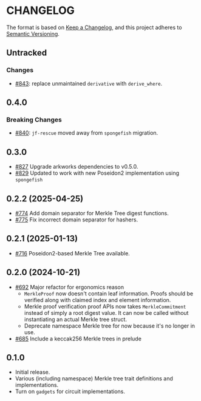 # CHANGELOG

The format is based on [Keep a Changelog](https://keepachangelog.com/en/1.0.0/),
and this project adheres to [Semantic Versioning](https://semver.org/spec/v2.0.0.html).

## Untracked

### Changes

- [#843](https://github.com/EspressoSystems/jellyfish/pull/843): replace unmaintained `derivative` with `derive_where`.

## 0.4.0

### Breaking Changes

- [#840](https://github.com/EspressoSystems/jellyfish/pull/840): `jf-rescue` moved away from `spongefish` migration.

## 0.3.0

- [#827](https://github.com/EspressoSystems/jellyfish/pull/827) Upgrade arkworks dependencies to v0.5.0.
- [#829](https://github.com/EspressoSystems/jellyfish/pull/829) Updated to work with new Poseidon2 implementation using `spongefish`

## 0.2.2 (2025-04-25)

- [#774](https://github.com/EspressoSystems/jellyfish/pull/774) Add domain separator for Merkle Tree digest functions.
- [#775](https://github.com/EspressoSystems/jellyfish/pull/775) Fix incorrect domain separator for hashers.

## 0.2.1 (2025-01-13)
- [#716](https://github.com/EspressoSystems/jellyfish/pull/716) Poseidon2-based Merkle Tree available.

## 0.2.0 (2024-10-21)

- [#692](https://github.com/EspressoSystems/jellyfish/pull/692) Major refactor for ergonomics reason
    - `MerkleProof` now doesn't contain leaf information. Proofs should be verified along with claimed 
      index and element information.
    - Merkle proof verification proof APIs now takes `MerkleCommitment` instead of simply a root digest 
      value. It can now be called without instantiating an actual Merkle tree struct.
    - Deprecate namespace Merkle tree for now because it's no longer in use.
- [#685](https://github.com/EspressoSystems/jellyfish/pull/685) Include a keccak256 Merkle trees in prelude

## 0.1.0

- Initial release. 
- Various (including namespace) Merkle tree trait definitions and implementations.
- Turn on `gadgets` for circuit implementations.
